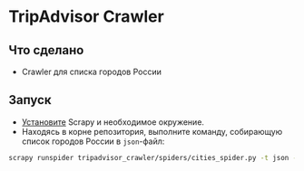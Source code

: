 # TripAdvisor Crawler

## Что сделано

- Crawler для списка городов России

## Запуск

- [Установите](https://docs.scrapy.org/en/latest/intro/install.html) Scrapy и необходимое окружение.
- Находясь в корне репозитория, выполните команду, собирающую список городов России в `json`-файл:

```bash
scrapy runspider tripadvisor_crawler/spiders/cities_spider.py -t json -o - > cities.json
```
